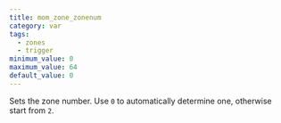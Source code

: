 ```yaml
---
title: mom_zone_zonenum
category: var
tags:
  - zones
  - trigger
minimum_value: 0
maximum_value: 64
default_value: 0
---
```


Sets the zone number. Use `0` to automatically determine one, otherwise start from `2`.